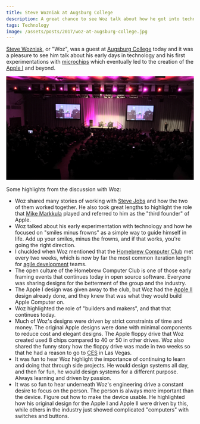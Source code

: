 ```yaml
---
title: Steve Wozniak at Augsburg College
description: A great chance to see Woz talk about how he got into technology and the early days of Apple.
tags: Technology
image: /assets/posts/2017/woz-at-augsburg-college.jpg
---
```


[Steve Wozniak][woz], or "Woz", was a guest at [Augsburg College][augsburg] today and it was a pleasure to see him talk about his early days in technology and his first experimentations with [microchips][] which eventually led to the creation of the [Apple I](https://en.wikipedia.org/wiki/Apple_I) and beyond. 

![Steve Wozniak at Augsburg College](/assets/posts/2017/woz-at-augsburg-college.jpg)

Some highlights from the discussion with Woz: 

- Woz shared many stories of working with [Steve Jobs][jobs] and how the two of them worked together. He also took great lengths to highlight the role that [Mike Markkula](https://en.wikipedia.org/wiki/Mike_Markkula) played and referred to him as the "third founder" of Apple.
- Woz talked about his early experimentation with technology and how he focused on "smiles minus frowns" as a simple way to guide himself in life. Add up your smiles, minus the frowns, and if that works, you're going the right direction.
- I chuckled when Woz mentioned that the [Homebrew Computer Club][hcc] met every two weeks, which is now by far the most common iteration length for [agile development](https://en.wikipedia.org/wiki/Agile_software_development) teams.
- The open culture of the Homebrew Computer Club is one of those early framing events that continues today in open source software. Everyone was sharing designs for the betterment of the group and the industry.
- The Apple I design was given away to the club, but Woz had the [Apple II](https://en.wikipedia.org/wiki/Apple_II) design already done, and they knew that was what they would build Apple Computer on. 
- Woz highlighted the role of "builders and makers", and that that continues today.
- Much of Woz's designs were driven by strict constraints of time and money. The original Apple designs were done with minimal components to reduce cost and elegant designs. The Apple floppy drive that Woz created used 8 chips compared to 40 or 50 in other drives. Woz also shared the funny story how the floppy drive was made in two weeks so that he had a reason to go to [CES][] in Las Vegas.
- It was fun to hear Woz highlight the importance of continuing to learn and doing that through side projects. He would design systems all day, and then for fun, he would design systems for a different purpose. Always learning and driven by passion.
- It was so fun to hear underneath Woz's engineering drive a constant desire to focus on the person. The person is always more important than the device. Figure out how to make the device usable. He highlighted how his original design for the Apple I and Apple II were driven by this, while others in the industry just showed complicated "computers" with switches and buttons. 

[woz]: https://en.wikipedia.org/wiki/Steve_Wozniak
[augsburg]: http://www.augsburg.edu
[microchips]: https://en.wikipedia.org/wiki/Integrated_circuit
[hcc]: https://en.wikipedia.org/wiki/Homebrew_Computer_Club
[jobs]: https://en.wikipedia.org/wiki/Steve_Jobs
[ces]: https://en.wikipedia.org/wiki/Consumer_Electronics_Show